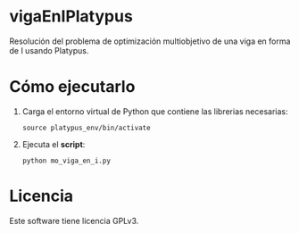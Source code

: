 # vigaEnIPlatypus
Resolución del problema de optimización multiobjetivo de una viga en forma de I usando Platypus.

# Cómo ejecutarlo
1. Carga el entorno virtual de Python que contiene las librerias necesarias:
   
   `source platypus_env/bin/activate`
   
2. Ejecuta el __script__:
   
   `python mo_viga_en_i.py`

# Licencia
Este software tiene licencia GPLv3.
